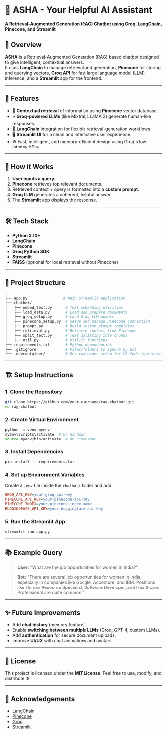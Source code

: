 
# 🚀 ASHA - Your Helpful AI Assistant

**A Retrieval-Augmented Generation (RAG) Chatbot using Groq, LangChain, Pinecone, and Streamlit**



## 📜 Overview
**ASHA** is a Retrieval-Augmented Generation (RAG) based chatbot designed to give intelligent, contextual answers.  
It uses **LangChain** to manage retrieval and generation, **Pinecone** for storing and querying vectors, **Groq API** for fast large language model (LLM) inference, and a **Streamlit** app for the frontend.

---

## 🚀 Features
- 🔎 **Contextual retrieval** of information using **Pinecone** vector database.
- ⚡ **Groq-powered LLMs** (like Mixtral, LLaMA 3) generate human-like responses.
- 🔗 **LangChain** integration for flexible retrieval-generation workflows.
- 🖥️ **Streamlit UI** for a clean and interactive user experience.
- ⚙️ Fast, intelligent, and memory-efficient design using Groq's low-latency APIs.

---

## 🧩 How it Works
1. **User inputs a query.**
2. **Pinecone** retrieves top relevant documents.
3. Retrieved context + query is formatted into a **custom prompt**.
4. **Groq LLM** generates a coherent, helpful answer.
5. The **Streamlit** app displays the response.

---

## 🛠️ Tech Stack
- **Python 3.10+**
- **LangChain**
- **Pinecone**
- **Groq Python SDK**
- **Streamlit**
- **FAISS** (optional for local retrieval without Pinecone)

---

## 📂 Project Structure
```bash
.
├── app.py                # Main Streamlit application
├── chatbot/              
│   ├── embed_text.py      # Text embedding utilities
│   ├── load_data.py       # Load and prepare documents
│   ├── groq_setup.py      # Load Groq LLM models
│   ├── pinecone_setup.py  # Setup and manage Pinecone connection
│   ├── prompt.py          # Build custom prompt templates
│   ├── retrieval.py       # Retrieve context from Pinecone
│   ├── split_text.py      # Text splitting into chunks
│   ├── util.py            # Utility functions
├── requirements.txt       # Python dependencies
├── .gitignore             # Files/folders to ignore by Git
└── .devcontainer/         # Dev container setup for VS Code (optional)
````

---

## 🏗️ Setup Instructions

### 1. Clone the Repository

```bash
git clone https://github.com/your-username/rag-chatbot.git
cd rag-chatbot
```

### 2. Create Virtual Environment

```bash
python -m venv myenv
myenv\Scripts\activate  # On Windows
source myenv/bin/activate  # On Linux/Mac
```

### 3. Install Dependencies

```bash
pip install -r requirements.txt
```

### 4. Set up Environment Variables

Create a `.env` file inside the `chatbot/` folder and add:

```ini
GROQ_API_KEY=your-groq-api-key
PINECONE_API_KEY=your-pinecone-api-key
PINECONE_INDEX=your-pinecone-index-name
HUGGINGFACE_API_KEY=your-huggingface-api-key
```

### 5. Run the Streamlit App

```bash
streamlit run app.py
```

---

## 📚 Example Query

> **User:** "What are the job opportunities for women in India?"

> **Bot:**
> "There are several job opportunities for women in India, especially in companies like Google, Accenture, and IBM. Positions like Human Resource Specialist, Software Developer, and Healthcare Professional are quite common."

---

## ✨ Future Improvements

* Add **chat history** (memory feature).
* Enable **switching between multiple LLMs** (Groq, GPT-4, custom LLMs).
* Add **authentication** for secure document uploads.
* Improve **UI/UX** with chat animations and avatars.

---

## 📝 License

This project is licensed under the **MIT License**.
Feel free to use, modify, and distribute it!

---

## 🙌 Acknowledgements

* [LangChain](https://www.langchain.com/)
* [Pinecone](https://www.pinecone.io/)
* [Groq](https://groq.com/)
* [Streamlit](https://streamlit.io/)

```
```
